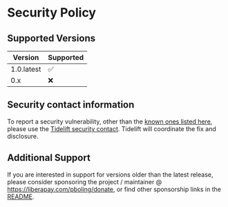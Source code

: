 # Security Policy

## Supported Versions

| Version    | Supported |
|------------|-----------|
| 1.0.latest | ✅         |
| 0.x        | ❌         |

## Security contact information

To report a security vulnerability, other than the [known ones listed here][known-ones], please use the
[Tidelift security contact](https://tidelift.com/security).
Tidelift will coordinate the fix and disclosure.

## Additional Support

If you are interested in support for versions older than the latest release,
please consider sponsoring the project / maintainer @ https://liberapay.com/pboling/donate,
or find other sponsorship links in the [README].

[README]: README.md
[known-ones]: https://github.com/oauth-xx/masq2/security/code-scanning
